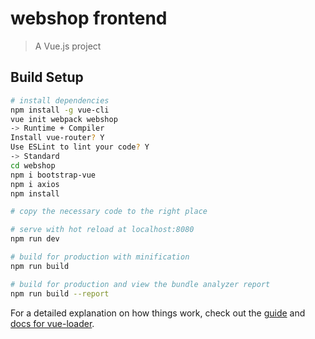 # webshop frontend

> A Vue.js project

## Build Setup

``` bash
# install dependencies
npm install -g vue-cli
vue init webpack webshop
-> Runtime + Compiler
Install vue-router? Y
Use ESLint to lint your code? Y
-> Standard
cd webshop
npm i bootstrap-vue
npm i axios
npm install

# copy the necessary code to the right place

# serve with hot reload at localhost:8080
npm run dev

# build for production with minification
npm run build

# build for production and view the bundle analyzer report
npm run build --report
```

For a detailed explanation on how things work, check out the [guide](http://vuejs-templates.github.io/webpack/) and [docs for vue-loader](http://vuejs.github.io/vue-loader).
